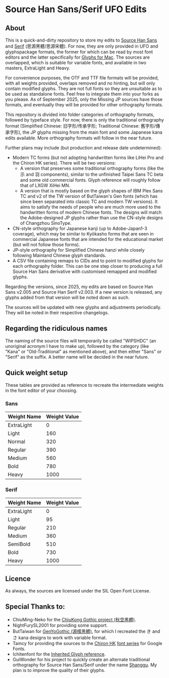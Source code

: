 # Source Han Sans/Serif UFO Edits

## About
This is a quick-and-dirty repository to store my edits to [Source Han Sans](https://github.com/adobe-fonts/source-han-sans) and [Serif](https://github.com/adobe-fonts/source-han-serif) (思源黑體/思源宋體). For now, they are only provided in UFO and glyphspackage formats, the former for which can be read by most font editors and the latter specifically for [Glyphs for Mac](https://glyphsapp.com/). The sources are overlapped, which is suitable for variable fonts, and available in two masters, ExtraLight and Heavy.

For convenience purposes, the OTF and TTF file formats will be provided, with all weights provided, overlaps removed and no hinting, but will only contain modified glyphs. They are not full fonts so they are unsuitable as to be used as standalone fonts. Feel free to integrate them into your forks as you please. As of September 2025, only the Missing JP sources have those formats, and eventually they will be provided for other orthography formats.

This repository is divided into folder categories of orthography formats, followed by typeface style. For now, there is only the traditional orthography format (Simplified Chinese: 旧字形/传承字形; Traditional Chinese: 舊字形/傳承字形), the JP glyphs missing from the main font and some Japanese kana edits available. More orthography formats will follow in the near future.

Further plans may include (but production and release date undetermined):
- Modern TC forms (but not adopting handwritten forms like LiHei Pro and the Chiron HK series). There will be two versions:
	- A version that preserves some traditional orthography forms (like the 示 and 羽 components), similar to the unfinished Taipei Sans TC beta and some old commercial fonts. Glyph reference will roughly follow that of LXGW XiHei MN.
	- A version that is mostly based on the glyph shapes of IBM Plex Sans TC and v2 of the TW version of ButTaiwan's Gen fonts (which has since been separated into classic TC and modern TW versions). It aims to satisfy the needs of people who are much more used to the handwritten forms of modern Chinese fonts. The designs will match the Adobe-designed JP glyphs rather than use the CN-style designs of Changzhou SinoType.
- CN-style orthography for Japanese kanji (up to Adobe-Japan1-3 coverage), which may be similar to Kyōkasho forms that are seen in commercial Japanese fonts that are intended for the educational market (but will not follow those forms).
- JP-style orthography for Simplified Chinese hanzi while closely following Mainland Chinese glyph standards.
- A CSV file containing remaps to CIDs and to point to modified glyphs for each orthography folder. This can be one step closer to producing a full Source Han Sans derivative with customised remapped and modified glyphs.

Regarding the versions, since 2025, my edits are based on Source Han Sans v2.005 and Source Han Serif v2.003. If a new version is released, any glyphs added from that version will be noted down as such.

The sources will be updated with new glyphs and adjustments periodically. They will be noted in their respective changelogs.

## Regarding the ridiculous names

The naming of the source files will temporarily be called "WIPSHDC" (an unoriginal acronym I have to make up), followed by the category (like "Kana" or "Old-Traditional" as mentioned above), and then either "Sans" or "Serif" as the suffix. A better name will be decided in the near future.

## Quick weight setup

These tables are provided as reference to recreate the intermediate weights in the font editor of your choosing.

### Sans

Weight Name | Weight Value
-- | --
ExtraLight | 0
Light | 160
Normal | 320
Regular | 390
Medium | 560
Bold | 780
Heavy | 1000

### Serif

Weight Name | Weight Value
-- | --
ExtraLight | 0
Light | 95
Regular | 210
Medium | 360
SemiBold | 510
Bold | 730
Heavy | 1000

## Licence

As always, the sources are licensed under the SIL Open Font License.

## Special Thanks to:
* ChiuMing-Neko for the [ChiuKong Gothic project (秋空黑體)](https://github.com/ChiuMing-Neko/ChiuKongGothic).
* NightFurySL2001 for providing some support.
* ButTaiwan for [GenYoGothic (源樣黑體)](https://github.com/ButTaiwan/genyog-font), for which I recreated the き and さ kana designs to work with variable format.
* Tamcy for providing the sources to the [Chiron HK](https://github.com/chiron-fonts/chiron-hei-hk-gf) [font series](https://github.com/chiron-fonts/chiron-sung-hk-gf) for Google Fonts.
* Ichitenfont for the [Inherited Glyph reference](https://github.com/ichitenfont/inheritedglyphs).
* GuiWonder for his project to quickly create an alternate traditional orthography for Source Han Sans/Serif under the name [Shanggu](https://github.com/GuiWonder/Shanggu). My plan is to improve the quality of their glyphs.
